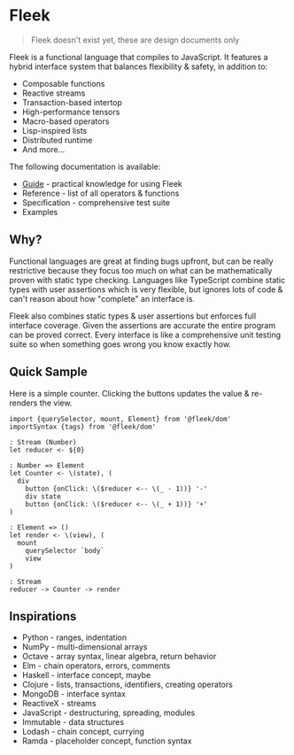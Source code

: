 # Fleek

> Fleek doesn't exist yet, these are design documents only

Fleek is a functional language that compiles to JavaScript.
It features a hybrid interface system that balances flexibility & safety, in addition to:

* Composable functions
* Reactive streams
* Transaction-based intertop
* High-performance tensors
* Macro-based operators
* Lisp-inspired lists
* Distributed runtime
* And more...

The following documentation is available:

* [Guide](https://ashtonwar.gitbooks.io/fleek/content/) - practical knowledge for using Fleek
* Reference - list of all operators & functions
* Specification - comprehensive test suite
* Examples

## Why?

Functional languages are great at finding bugs upfront, but can be really restrictive because they focus too much on what can be mathematically proven with static type checking. Languages like TypeScript combine static types with user assertions which is very flexible, but ignores lots of code & can't reason about how "complete" an interface is.

Fleek also combines static types & user assertions but enforces full interface coverage. Given the assertions are accurate the entire program can be proved correct. Every interface is like a comprehensive unit testing suite so when something goes wrong you know exactly how.

## Quick Sample

Here is a simple counter. Clicking the buttons updates the value & re-renders the view.

```fl
import {querySelector, mount, Element} from '@fleek/dom'
importSyntax {tags} from '@fleek/dom'

: Stream (Number)
let reducer <- ${0}

: Number => Element
let Counter <- \(state), (
  div
    button {onClick: \($reducer <-- \(_ - 1))} '-'
    div state
    button {onClick: \($reducer <-- \(_ + 1))} '+'
)

: Element => ()
let render <- \(view), (
  mount
    querySelector `body`
    view
)

: Stream
reducer -> Counter -> render
```

## Inspirations

* Python - ranges, indentation
* NumPy - multi-dimensional arrays
* Octave - array syntax, linear algebra, return behavior
* Elm - chain operators, errors, comments
* Haskell - interface concept, maybe
* Clojure - lists, transactions, identifiers, creating operators
* MongoDB - interface syntax
* ReactiveX - streams
* JavaScript - destructuring, spreading, modules
* Immutable - data structures
* Lodash - chain concept, currying
* Ramda - placeholder concept, function syntax
